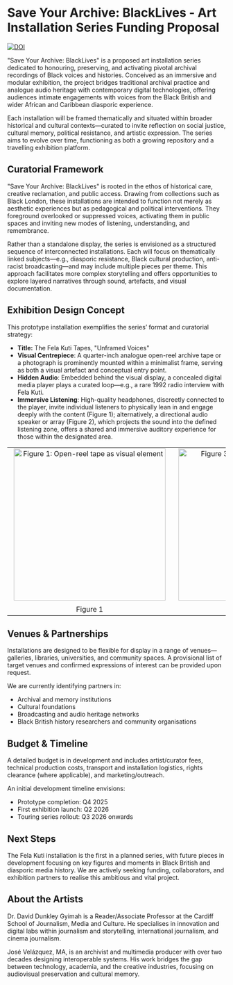 # Save Your Archive: BlackLives - Art Installation Series Funding Proposal

[![DOI](https://zenodo.org/badge/1001450434.svg)](https://doi.org/10.5281/zenodo.15672613)

"Save Your Archive: BlackLives" is a proposed art installation series dedicated to honouring, preserving, and activating pivotal archival recordings of Black voices and histories. Conceived as an immersive and modular exhibition, the project bridges traditional archival practice and analogue audio heritage with contemporary digital technologies, offering audiences intimate engagements with voices from the Black British and wider African and Caribbean diasporic experience.

Each installation will be framed thematically and situated within broader historical and cultural contexts—curated to invite reflection on social justice, cultural memory, political resistance, and artistic expression. The series aims to evolve over time, functioning as both a growing repository and a travelling exhibition platform.

## Curatorial Framework

"Save Your Archive: BlackLives" is rooted in the ethos of historical care, creative reclamation, and public access. Drawing from collections such as Black London, these installations are intended to function not merely as aesthetic experiences but as pedagogical and political interventions. They foreground overlooked or suppressed voices, activating them in public spaces and inviting new modes of listening, understanding, and remembrance.

Rather than a standalone display, the series is envisioned as a structured sequence of interconnected installations. Each will focus on thematically linked subjects—e.g., diasporic resistance, Black cultural production, anti-racist broadcasting—and may include multiple pieces per theme. This approach facilitates more complex storytelling and offers opportunities to explore layered narratives through sound, artefacts, and visual documentation.

## Exhibition Design Concept

This prototype installation exemplifies the series’ format and curatorial strategy:

* **Title:** The Fela Kuti Tapes, "Unframed Voices"
* **Visual Centrepiece**: A quarter-inch analogue open-reel archive tape or a photograph is prominently mounted within a minimalist frame, serving as both a visual artefact and conceptual entry point.
* **Hidden Audio**: Embedded behind the visual display, a concealed digital media player plays a curated loop—e.g., a rare 1992 radio interview with Fela Kuti. 
* **Immersive Listening**: High-quality headphones, discreetly connected to the player, invite individual listeners to physically lean in and engage deeply with the content (Figure 1); alternatively, a directional audio speaker or array (Figure 2), which projects the sound into the defined listening zone, offers a shared and immersive auditory experience for those within the designated area.

<div align="center">
  <table>
    <tr>
      <td style="padding-left: 15px; padding-right: 15px; padding-bottom: 5px; text-align: center;">
        <img src="https://github.com/user-attachments/assets/8d4245f3-9470-44a3-a4e2-e08e53f2e2a7" alt="Figure 1: Open-reel tape as visual element" width="350">
      </td>
      <td style="padding-left: 15px; padding-right: 15px; padding-bottom: 5px; text-align: center;">
        <img src="https://github.com/user-attachments/assets/e284d935-be7b-40c0-9871-30ebee9c2150" alt="Figure 3: Directional audio speaker" width="350">
      </td>
    </tr>
    <tr>
      <td style="padding-top: 5px; padding-left: 15px; padding-right: 15px; text-align: center;">
        <p style="margin: 0;">Figure 1</p>
      </td>
      <td style="padding-top: 5px; padding-left: 15px; padding-right: 15px; text-align: center;">
        <p style="margin: 0;">Figure 2</p>
      </td>
    </tr>
  </table>
</div>





## Venues & Partnerships

Installations are designed to be flexible for display in a range of venues—galleries, libraries, universities, and community spaces. A provisional list of target venues and confirmed expressions of interest can be provided upon request.

We are currently identifying partners in:

* Archival and memory institutions
* Cultural foundations
* Broadcasting and audio heritage networks
* Black British history researchers and community organisations



## Budget & Timeline

A detailed budget is in development and includes artist/curator fees, technical production costs, transport and installation logistics, rights clearance (where applicable), and marketing/outreach.

An initial development timeline envisions:

* Prototype completion: Q4 2025
* First exhibition launch: Q2 2026
* Touring series rollout: Q3 2026 onwards


## Next Steps

The Fela Kuti installation is the first in a planned series, with future pieces in development focusing on key figures and moments in Black British and diasporic media history. We are actively seeking funding, collaborators, and exhibition partners to realise this ambitious and vital project.

## About the Artists

Dr. David Dunkley Gyimah is a Reader/Associate Professor at the Cardiff School of Journalism, Media and Culture. He specialises in innovation and digital labs within journalism and storytelling, international journalism, and cinema journalism.

José Velázquez, MA, is an archivist and multimedia producer with over two decades designing interoperable systems. His work bridges the gap between technology, academia, and the creative industries, focusing on audiovisual preservation and cultural memory.






